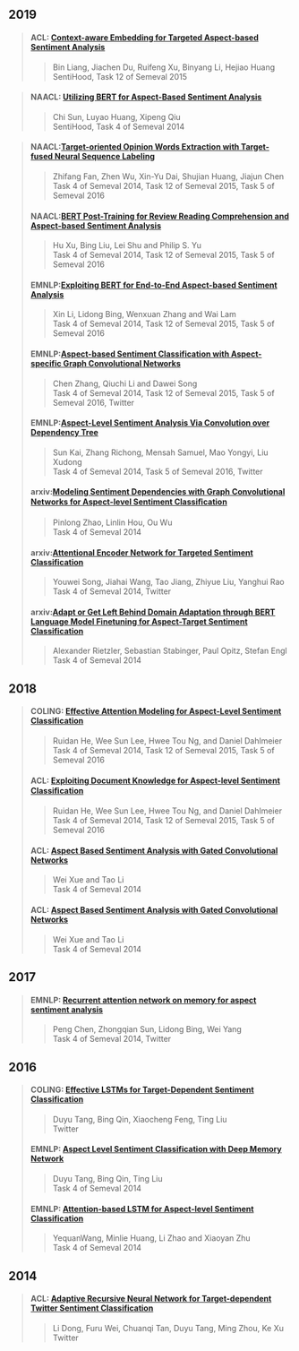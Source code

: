 ## 2019

>#### ACL: [Context-aware Embedding for Targeted Aspect-based Sentiment Analysis](./paper/2019_ACL_Context-aware_Embedding_for_Targeted_Aspect-based_Sentiment_Analysis.pdf)  
>>Bin Liang, Jiachen Du, Ruifeng Xu, Binyang Li, Hejiao Huang  
>>SentiHood, Task 12 of Semeval 2015

>#### NAACL: [Utilizing BERT for Aspect-Based Sentiment Analysis](./paper/2019_NAACL_Utilizing_BERT_for_Aspect-Based_Sentiment_Analysis.pdf)  
>>Chi Sun, Luyao Huang, Xipeng Qiu  
>>SentiHood, Task 4 of Semeval 2014

>#### NAACL:[Target-oriented Opinion Words Extraction with Target-fused Neural Sequence Labeling](./paper/2019_NAACL_Target-oriented_Opinion_Words_Extraction_with_Target-fused_Neural_Sequence_Labeling.pdf)
>>Zhifang Fan, Zhen Wu, Xin-Yu Dai, Shujian Huang, Jiajun Chen  
>>Task 4 of Semeval 2014, Task 12 of Semeval 2015, Task 5 of Semeval 2016
>
>#### NAACL:[BERT Post-Training for Review Reading Comprehension and Aspect-based Sentiment Analysis](./paper/2019_NAACL_BERT_Post-Training_for_Review_Reading_Comprehension_and_Aspect-based_Sentiment_Analysis.pdf)
>
>>Hu Xu, Bing Liu, Lei Shu and Philip S. Yu  
>>Task 4 of Semeval 2014, Task 12 of Semeval 2015, Task 5 of Semeval 2016
>
>#### EMNLP:[Exploiting BERT for End-to-End Aspect-based Sentiment Analysis](./paper/2019_EMNLP_Exploiting_BERT_for_End-to-End_Aspect-based_Sentiment_Analysis.pdf)
>
>>Xin Li, Lidong Bing, Wenxuan Zhang and Wai Lam  
>>Task 4 of Semeval 2014, Task 12 of Semeval 2015, Task 5 of Semeval 2016
>
>#### EMNLP:[Aspect-based Sentiment Classification with Aspect-specific Graph Convolutional Networks](./paper/2019_EMNLP_Aspect-based_Sentiment_Classification_with_Aspect-specific_Graph_Convolutional_Networks.pdf)
>
>>Chen Zhang, Qiuchi Li and Dawei Song  
>>Task 4 of Semeval 2014, Task 12 of Semeval 2015, Task 5 of Semeval 2016, Twitter
>
>#### EMNLP:[Aspect-Level Sentiment Analysis Via Convolution over Dependency Tree](./paper/22019_EMNLP_Aspect-Level_Sentiment_Analysis_Via_Convolution_over_Dependency_Tree.pdf)
>
>>Sun Kai, Zhang Richong, Mensah Samuel, Mao Yongyi, Liu Xudong  
>>Task 4 of Semeval 2014, Task 5 of Semeval 2016, Twitter
>
>#### arxiv:[Modeling Sentiment Dependencies with Graph Convolutional Networks for Aspect-level Sentiment Classiﬁcation](./paper/2019_arxiv_Modeling_Sentiment_Dependencies_with_Graph_Convolutional_Networks_for_Aspect-level_Sentiment_Classiﬁcation.pdf)
>
>>Pinlong Zhao, Linlin Hou, Ou Wu  
>>Task 4 of Semeval 2014
>
>#### arxiv:[Attentional Encoder Network for Targeted Sentiment Classification](./paper/2019_arxiv_Attentional_Encoder_Network_for_Targeted_Sentiment_Classification.pdf)
>
>>Youwei Song, Jiahai Wang, Tao Jiang, Zhiyue Liu, Yanghui Rao  
>>Task 4 of Semeval 2014, Twitter
>
>#### arxiv:[Adapt or Get Left Behind Domain Adaptation through BERT Language Model Finetuning for Aspect-Target Sentiment Classification](./paper/2019_arxiv_Adapt_or_Get_Left_Behind_Domain_Adaptation_through_BERT_Language_Model_Finetuning_for_Aspect-Target_Sentiment_Classification.pdf)
>
>>Alexander Rietzler, Sebastian Stabinger, Paul Opitz, Stefan Engl  
>>Task 4 of Semeval 2014


## 2018

>#### COLING: [Effective Attention Modeling for Aspect-Level Sentiment Classification](./paper/2018_COLING_Effective_Attention_Modeling_for_Aspect-Level_Sentiment_Classification.pdf)
>>Ruidan He, Wee Sun Lee, Hwee Tou Ng, and Daniel Dahlmeier  
>>Task 4 of Semeval 2014, Task 12 of Semeval 2015, Task 5 of Semeval 2016
>
>#### ACL: [Exploiting Document Knowledge for Aspect-level Sentiment Classiﬁcation](./paper/2018_ACL_Exploiting_Document_Knowledge_for_Aspect-level_Sentiment_Classiﬁcation.pdf)
>
>>Ruidan He, Wee Sun Lee, Hwee Tou Ng, and Daniel Dahlmeier  
>>Task 4 of Semeval 2014, Task 12 of Semeval 2015, Task 5 of Semeval 2016
>
>#### ACL: [Aspect Based Sentiment Analysis with Gated Convolutional Networks](./paper/2018_ACL_Aspect_Based_Sentiment_Analysis_with_Gated_Convolutional_Networks.pdf)
>
>>Wei Xue and Tao Li  
>>Task 4 of Semeval 2014
>
>#### ACL: [Aspect Based Sentiment Analysis with Gated Convolutional Networks](./paper/2018_ACL_Aspect_Based_Sentiment_Analysis_with_Gated_Convolutional_Networks.pdf)
>
>>Wei Xue and Tao Li  
>>Task 4 of Semeval 2014


## 2017

>#### EMNLP: [Recurrent attention network on memory for aspect sentiment analysis](./paper/2017_EMNLP_Recurrent_attention_network_on_memory_for_aspect_sentiment_analysis.pdf)
>>Peng Chen, Zhongqian Sun, Lidong Bing, Wei Yang  
>>Task 4 of Semeval 2014, Twitter

## 2016

>#### COLING: [Effective LSTMs for Target-Dependent Sentiment Classification](./paper/2016_COLING_Effective_LSTMs_for_Target-Dependent_Sentiment_Classification.pdf)
>>Duyu Tang, Bing Qin, Xiaocheng Feng, Ting Liu  
>>Twitter 
>
>#### EMNLP: [Aspect Level Sentiment Classification with Deep Memory Network](./paper/2016_EMNLP_Aspect_Level_Sentiment_Classification_with_Deep_Memory_Network.pdf)
>
>>Duyu Tang, Bing Qin, Ting Liu  
>>Task 4 of Semeval 2014
>
>#### EMNLP: [Attention-based LSTM for Aspect-level Sentiment Classification](./paper/2016_EMNLP_Attention-based_LSTM_for_Aspect-level_Sentiment_Classification.pdf) 
>
>>YequanWang, Minlie Huang, Li Zhao and Xiaoyan Zhu  
>>Task 4 of Semeval 2014

## 2014 
>#### ACL: [Adaptive Recursive Neural Network for Target-dependent Twitter Sentiment Classification](./paper/2014_ACL_Adaptive_Recursive_Neural_Network_for_Target-dependent_Twitter_Sentiment_Classification.pdf) 
>>Li Dong, Furu Wei, Chuanqi Tan, Duyu Tang, Ming Zhou, Ke Xu  
>>Twitter 
